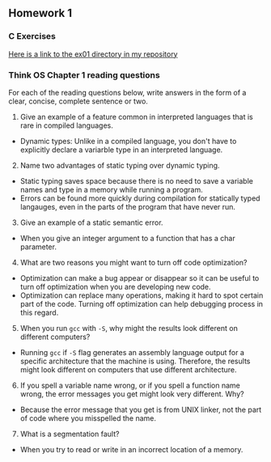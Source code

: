 ## Homework 1

### C Exercises

[Here is a link to the ex01 directory in my repository](https://github.com/SungwooPark/ExercisesInC/tree/master/exercises/ex01)

### Think OS Chapter 1 reading questions

For each of the reading questions below, write answers in the form of
a clear, concise, complete sentence or two.

1) Give an example of a feature common in interpreted languages that is rare in compiled languages.
- Dynamic types: Unlike in a compiled language, you don't have to explicitly declare a variarble type in an interpreted language.

2) Name two advantages of static typing over dynamic typing.
- Static typing saves space because there is no need to save a variable names and type in a memory while running a program.
- Errors can be found more quickly during compilation for statically typed langauges, even in the parts of the program that have never run.

3) Give an example of a static semantic error.
- When you give an integer argument to a function that has a char parameter.

4) What are two reasons you might want to turn off code optimization?
- Optimization can make a bug appear or disappear so it can be useful to turn off optimization when you are developing new code.
- Optimization can replace many operations, making it hard to spot certain part of the code. Turning off optimization can help debugging process in this regard.

5) When you run `gcc` with `-S`, why might the results look different on different computers?
- Running `gcc` if `-S` flag generates an assembly language output for a specific architecture that the machine is using. Therefore, the results might look different on computers that use different architecture.

6) If you spell a variable name wrong, or if you spell a function name wrong, the error messages 
you get might look very different.  Why?
- Because the error message that you get is from UNIX linker, not the part of code where you misspelled the name.

7) What is a segmentation fault?
- When you try to read or write in an incorrect location of a memory.
